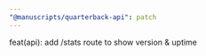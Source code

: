```yaml
---
"@manuscripts/quarterback-api": patch
---
```


feat(api): add /stats route to show version & uptime
